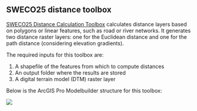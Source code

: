 ## SWECO25 distance toolbox

[SWECO25 Distance Calculation Toolbox](distance_SWECO25.tbx) calculates distance layers based on polygons or linear features, such as road or river networks. It generates two distance raster layers: one for the Euclidean distance and one for the path distance (considering elevation gradients).

The required inputs for this toolbox are:

1) A shapefile of the features from which to compute distances
2) An output folder where the results are stored
3) A digital terrain model (DTM) raster layer

Below is the ArcGIS Pro Modelbuilder structure for this toolbox:

![](https://github.com/NKulling/SWECO25/blob/main/figs/distance_modelbuilder_SWECO25.JPG)

